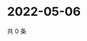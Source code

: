 # 2022-05-06

共 0 条

<!-- BEGIN WEIBO -->
<!-- 最后更新时间 Fri May 06 2022 17:13:53 GMT+0800 (China Standard Time) -->

<!-- END WEIBO -->
